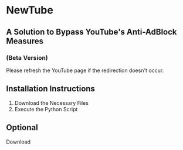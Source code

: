 # NewTube

## A Solution to Bypass YouTube's Anti-AdBlock Measures

### (Beta Version)

Please refresh the YouTube page if the redirection doesn't occur.

## Installation Instructions

1. Download the Necessary Files
2. Execute the Python Script


## Optional 

Download 
